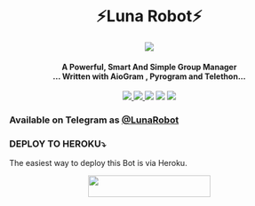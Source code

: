 <h1 align="center"><b> ⚡Luna Robot⚡ </b></h1>

<p align="center">
  <img src="https://telegra.ph/file/26ea030c390863debfcd9.jpg">
</p>
<h4 align="center">A Powerful, Smart And Simple Group Manager <br> ... Written with AioGram , Pyrogram and Telethon...</h4>
<p align='center'>
  <a href="https://www.python.org/" alt="made-with-python"> <img src="https://img.shields.io/badge/Made%20with-Python-1f425f.svg?style=flat-square&logo=python&color=blue" /> </a>
  <a href="https://github.com/zeinzo/LunaRobotV2/graphs/commit-activity" alt="Maintenance"> <img src="https://img.shields.io/badge/Maintained%3F-yes-green.svg?style=flat-square" /> </a>
  <a href="https://t.me/lunaupdate"><img src="https://img.shields.io/badge/Join-Luna%20Updates-red.svg?logo=Telegram"></a>
  <a href="t.me/lunasupportgroup"><img src="https://img.shields.io/badge/Join-Luna%20Support-blue.svg?logo=telegram"></a>
  <a href="t.me/tdrki_1"><img src="https://img.shields.io/badge/Developer-Luna%20Robot-blue.svg?logo=github"></a>


### Available on Telegram as [@LunaRobot](https://t.me/lunatapibot)

### DEPLOY TO HEROKU⤵️
The easiest way to deploy this Bot is via Heroku.
<p align="center"><a href="https://heroku.com/deploy?template=https://github.com/zeinzo/LunaRobotV2"> <img src="https://img.shields.io/badge/Deploy%20To%20Heroku-black?style=for-the-badge&logo=heroku" width="220" height="38.45"/></a></p>
